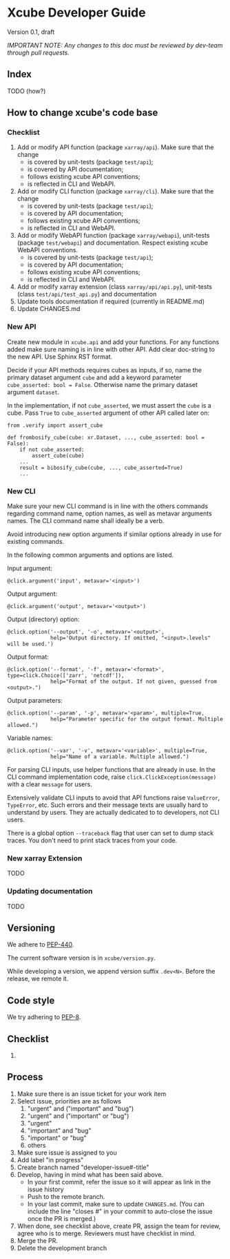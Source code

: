 # Xcube Developer Guide

Version 0.1, draft

*IMPORTANT NOTE: Any changes to this doc must be reviewed by dev-team through pull requests.* 

## Index

TODO (how?)

## How to change xcube's code base

### Checklist

1. Add or modify API function (package `xarray/api`). Make sure that the change
   - is covered by unit-tests (package `test/api`); 
   - is covered by API documentation;
   - follows existing xcube API conventions;
   - is reflected in CLI and WebAPI.
2. Add or modify CLI function (package `xarray/cli`). Make sure that the change
   - is covered by unit-tests (package `test/api`); 
   - is covered by API documentation;
   - follows existing xcube API conventions;
   - is reflected in CLI and WebAPI.
2. Add or modify WebAPI function (package `xarray/webapi`), unit-tests (package `test/webapi`) and documentation. Respect existing xcube WebAPI conventions. 
   - is covered by unit-tests (package `test/api`); 
   - is covered by API documentation;
   - follows existing xcube API conventions;
   - is reflected in CLI and WebAPI.
3. Add or modify xarray extension (class `xarray/api/api.py`), unit-tests (class `test/api/test_api.py`) and documentation
4. Update tools documentation if required (currently in README.md) 
5. Update CHANGES.md

### New API

Create new module in `xcube.api` and add your functions.
For any functions added make sure naming is in line with other API.
Add clear doc-string to the new API. Use Sphinx RST format.

Decide if your API methods requires cubes as inputs, 
if so, name the primary dataset argument `cube` and add a 
keyword parameter `cube_asserted: bool = False`. 
Otherwise name the primary dataset argument `dataset`.

In the implementation, if not `cube_asserted`, 
we must assert the `cube` is a cube. 
Pass `True` to `cube_asserted` argument of other API called later on: 
    
    from .verify import assert_cube

    def frombosify_cube(cube: xr.Dataset, ..., cube_asserted: bool = False):  
        if not cube_asserted:
            assert_cube(cube)
        ...
        result = bibosify_cube(cube, ..., cube_asserted=True)
        ...

### New CLI

Make sure your new CLI command is in line with the others commands regarding 
command name, option names, as well as metavar arguments names. 
The CLI command name shall ideally be a verb.

Avoid introducing new option arguments if similar options already in use 
for existing commands.

In the following common arguments and options are listed.

Input argument:

    @click.argument('input', metavar='<input>')

Output argument:

    @click.argument('output', metavar='<output>')

Output (directory) option:

    @click.option('--output', '-o', metavar='<output>',
                  help='Output directory. If omitted, "<input>.levels" will be used.')

Output format:

    @click.option('--format', '-f', metavar='<format>', type=click.Choice(['zarr', 'netcdf']),
                  help="Format of the output. If not given, guessed from <output>.")

Output parameters:

    @click.option('--param', '-p', metavar='<param>', multiple=True,
                  help="Parameter specific for the output format. Multiple allowed.")

Variable names:

    @click.option('--var', '-v', metavar='<variable>', multiple=True,
                  help="Name of a variable. Multiple allowed.")


For parsing CLI inputs, use helper functions that are already in use.
In the CLI command implementation code, raise `click.ClickException(message)` 
with a clear `message` for users.

Extensively validate CLI inputs to avoid that API functions raise 
`ValueError`, `TypeError`, etc. Such errors and their message texts are
usually hard to understand by users. They are actually dedicated to 
to developers, not CLI users.

There is a global option `--traceback` flag that user can set to dump stack traces. 
You don't need to print stack traces from your code.  

### New xarray Extension

TODO

### Updating documentation

TODO




## Versioning

We adhere to [PEP-440](https://www.python.org/dev/peps/pep-0440/).

The current software version is in `xcube/version.py`.

While developing a version, we append version suffix `.dev<N>`.
Before the release, we remote it.

## Code style

We try adhering to [PEP-8](https://www.python.org/dev/peps/pep-0008/).

## Checklist

1. 

## Process

1. Make sure there is an issue ticket for your work item
1. Select issue, priorities are as follows 
   1. "urgent" and ("important" and "bug")
   1. "urgent" and ("important" or "bug")
   1. "urgent"
   1. "important" and "bug"
   1. "important" or "bug"
   1. others
1. Make sure issue is assigned to you
1. Add label "in progress"
1. Create branch named "developer-issue#-title"
1. Develop, having in mind what has been said above.
   - In your first commit, refer the issue so it will appear as link in the issue history
   - Push to the remote branch. 
   - In your last commit, make sure to update `CHANGES.md`. 
     (You can include the line "closes #<issue>" in your commit to auto-close the issue 
     once the PR is merged.)
1. When done, see checklist above, create PR, assign the team for review, agree who is to merge. 
   Reviewers must have checklist in mind. 
1. Merge the PR.
1. Delete the development branch
